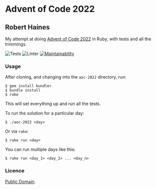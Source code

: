 # Advent of Code 2022
## Robert Haines

My attempt at doing [Advent of Code 2022](http://adventofcode.com/2022) in Ruby, with tests and all the trimmings.

![Tests](https://github.com/hainesr/aoc-2022/workflows/Tests/badge.svg)
![Linter](https://github.com/hainesr/aoc-2022/workflows/Linter/badge.svg)
[![Maintainability](https://api.codeclimate.com/v1/badges/15b8a50842703ea1f7ad/maintainability)](https://codeclimate.com/github/hainesr/aoc-2022/maintainability)

### Usage

After cloning, and changing into the `aoc-2022` directory, run:

```shell
$ gem install bundler
$ bundle install
$ rake
```

This will set everything up and run all the tests.

To run the solution for a particular day:

```shell
$ ./aoc-2022 <day>
```

Or via `rake`:

```shell
$ rake run <day>
```

You can run multiple days like this:

```shell
$ rake run <day_1> <day_2> ... <day_n>
```

### Licence

[Public Domain](http://unlicense.org).
